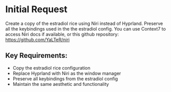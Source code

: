 # Initial Request

Create a copy of the estradiol rice using Niri instead of Hyprland. Preserve all the keybindings used in the the estradiol config. You can use Context7 to access Niri docs if available, or this github repository: https://github.com/YaLTeR/niri

## Key Requirements:
- Copy the estradiol rice configuration
- Replace Hyprland with Niri as the window manager
- Preserve all keybindings from the estradiol config
- Maintain the same aesthetic and functionality